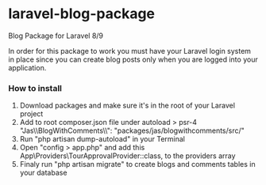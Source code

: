 # laravel-blog-package
 Blog Package for Laravel 8/9

In order for this package to work you must have your Laravel login system in place since you can create blog posts only when you are logged into your application.

### How to install
1. Download packages and make sure it's in the root of your Laravel project
2. Add to root composer.json file under autoload > psr-4 "Jas\\\BlogWithComments\\\\": "packages/jas/blogwithcomments/src/" 
3. Run "php artisan dump-autoload" in your Terminal
4. Open "config > app.php" and add this App\Providers\TourApprovalProvider::class, to the providers array
5. Finaly run "php artisan migrate" to create blogs and comments tables in your database